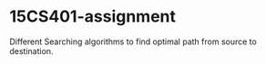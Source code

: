 # 15CS401-assignment

Different Searching algorithms to find optimal path from source to destination.
